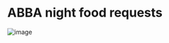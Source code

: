 # ABBA night food requests
				
![image](https://github.com/kim2015hamhe/Java/assets/151997230/49d585dc-644d-4fd7-bd32-5f63e4085ae3)
